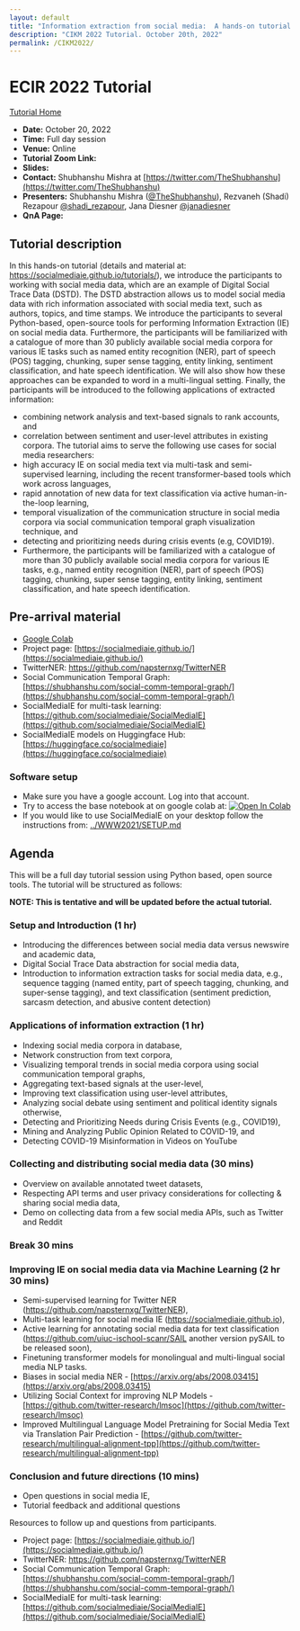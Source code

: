```yaml
---
layout: default
title: "Information extraction from social media:  A hands-on tutorial on tasks, data, and open source tools"
description: "CIKM 2022 Tutorial. October 20th, 2022"
permalink: /CIKM2022/
---
```


# ECIR 2022 Tutorial

[Tutorial Home](../)

* **Date:** October 20, 2022
* **Time:** Full day session
* **Venue:** Online
* **Tutorial Zoom Link:** 
* **Slides:** 
* **Contact:** Shubhanshu Mishra at [https://twitter.com/TheShubhanshu](https://twitter.com/TheShubhanshu)
* **Presenters:** Shubhanshu Mishra ([@TheShubhanshu](https://twitter.com/TheShubhanshu)), Rezvaneh (Shadi) Rezapour [@shadi_rezapour](https://twitter.com/shadi_rezapour), Jana Diesner [@janadiesner](https://twitter.com/janadiesner)
* **QnA Page:** 


## Tutorial description

In this hands-on tutorial (details and material at: https://socialmediaie.github.io/tutorials/), we introduce the participants to working with social media data, which are an example of Digital Social Trace Data (DSTD). The DSTD abstraction allows us to model social media data with rich information associated with social media text, such as authors, topics, and time stamps. We introduce the participants to several Python-based, open-source tools for performing Information Extraction (IE) on social media data. Furthermore, the participants will be familiarized with a catalogue of more than 30 publicly available social media corpora for various IE tasks such as named entity recognition (NER), part of speech (POS) tagging, chunking, super sense tagging, entity linking, sentiment classification, and hate speech identification. We will also show how these approaches can be expanded to word in a multi-lingual setting. Finally, the participants will be introduced to the following applications of extracted information:

*	combining network analysis and text-based signals to rank accounts, and 
*	correlation between sentiment and user-level attributes in existing corpora. 
The tutorial aims to serve the following use cases for social media researchers:
*	high accuracy IE on social media text via multi-task and semi-supervised learning, including the recent transformer-based tools which work across languages, 
*	rapid annotation of new data for text classification via active human-in-the-loop learning, 
*	temporal visualization of the communication structure in social media corpora via social communication temporal graph visualization technique, and
*	detecting and prioritizing needs during crisis events (e.g, COVID19). 
*	Furthermore, the participants will be familiarized with a catalogue of more than 30 publicly available social media corpora for various IE tasks, e.g., named entity recognition (NER), part of speech (POS) tagging, chunking, super sense tagging, entity linking, sentiment classification, and hate speech identification. 

## Pre-arrival material

* [Google Colab](https://colab.research.google.com)
* Project page: [https://socialmediaie.github.io/](https://socialmediaie.github.io/)
* TwitterNER: [https://github.com/napsternxg/TwitterNER ](https://github.com/napsternxg/TwitterNER)
* Social Communication Temporal Graph: [https://shubhanshu.com/social-comm-temporal-graph/](https://shubhanshu.com/social-comm-temporal-graph/)
* SocialMediaIE for multi-task learning: [https://github.com/socialmediaie/SocialMediaIE](https://github.com/socialmediaie/SocialMediaIE)
* SocialMediaIE models on Huggingface Hub: [https://huggingface.co/socialmediaie](https://huggingface.co/socialmediaie)


### Software setup

* Make sure you have a google account. Log into that account.
* Try to access the base notebook at on google colab at: [![Open In Colab](https://colab.research.google.com/assets/colab-badge.svg)](https://colab.research.google.com/github/socialmediaie/tutorials/blob/master/docs/ECIR2022/ECIR_2022_Tutorial_SocialMediaIE.ipynb)
* If you would like to use SocialMediaIE on your desktop follow the instructions from: [../WWW2021/SETUP.md](../WWW2021/SETUP.md)


## Agenda

This will be a full day tutorial session using Python based, open source tools. The tutorial will be structured as follows:

**NOTE: This is tentative and will be updated before the actual tutorial.**

###	Setup and Introduction (1 hr)

*	Introducing the differences between social media data versus newswire and academic data, 
*	Digital Social Trace Data abstraction for social media data, 
*	Introduction to information extraction tasks for social media data, e.g., sequence tagging (named entity, part of speech tagging, chunking, and super-sense tagging), and text classification (sentiment prediction, sarcasm detection, and abusive content detection)

###	Applications of information extraction (1 hr) 
*	Indexing social media corpora in database, 
*	Network construction from text corpora, 
*	Visualizing temporal trends in social media corpora using social communication temporal graphs, 
*	Aggregating text-based signals at the user-level, 
*	Improving text classification using user-level attributes, 
*	Analyzing social debate using sentiment and political identity signals otherwise, 
*	Detecting and Prioritizing Needs during Crisis Events (e.g., COVID19), 
*	Mining and Analyzing Public Opinion Related to COVID-19, and 
*	Detecting COVID-19 Misinformation in Videos on YouTube

###	Collecting and distributing social media data (30 mins)

*	Overview on available annotated tweet datasets, 
*	Respecting API terms and user privacy considerations for collecting & sharing social media data, 
*	Demo on collecting data from a few social media APIs, such as Twitter and Reddit 

###	Break 30 mins

###	Improving IE on social media data via Machine Learning (2 hr 30 mins)

*	Semi-supervised learning for Twitter NER (https://github.com/napsternxg/TwitterNER), 
*	Multi-task learning for social media IE (https://socialmediaie.github.io), 
*	Active learning for annotating social media data for text classification (https://github.com/uiuc-ischool-scanr/SAIL another version pySAIL to be released soon), 
*	Finetuning transformer models for monolingual and multi-lingual social media NLP tasks. 
*	Biases in social media NER - [https://arxiv.org/abs/2008.03415](https://arxiv.org/abs/2008.03415)
*	Utilizing Social Context for improving NLP Models - [https://github.com/twitter-research/lmsoc](https://github.com/twitter-research/lmsoc)
*	Improved Multilingual Language Model Pretraining for Social Media Text via Translation Pair Prediction - [https://github.com/twitter-research/multilingual-alignment-tpp](https://github.com/twitter-research/multilingual-alignment-tpp)


###	Conclusion and future directions (10 mins)
*	Open questions in social media IE, 
*	Tutorial feedback and additional questions 


Resources to follow up and questions from participants.
* Project page: [https://socialmediaie.github.io/](https://socialmediaie.github.io/)
* TwitterNER: [https://github.com/napsternxg/TwitterNER ](https://github.com/napsternxg/TwitterNER )
* Social Communication Temporal Graph: [https://shubhanshu.com/social-comm-temporal-graph/](https://shubhanshu.com/social-comm-temporal-graph/)
* SocialMediaIE for multi-task learning: [https://github.com/socialmediaie/SocialMediaIE](https://github.com/socialmediaie/SocialMediaIE)
